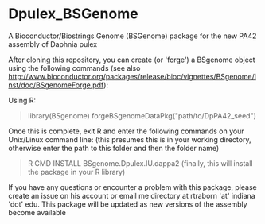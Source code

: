 Dpulex_BSGenome
===============

A Bioconductor/Biostrings Genome (BSGenome) package for the new PA42 assembly of Daphnia pulex

After cloning this repository, you can create (or 'forge') a BSgenome object using the following commands (see also http://www.bioconductor.org/packages/release/bioc/vignettes/BSgenome/inst/doc/BSgenomeForge.pdf):

Using R: 

> library(BSgenome)
> forgeBSgenomeDataPkg("path/to/DpPA42_seed")

Once this is complete, exit R and enter the following commands on your Unix/Linux command line: 
(this presumes this is in your working directory, otherwise enter the path to this folder and then the folder name)

> R CMD INSTALL BSgenome.Dpulex.IU.dappa2
(finally, this will install the package in your R library)

If you have any questions or encounter a problem with this package, please create an issue on his account or email me directory at rtraborn 'at' indiana 'dot' edu. This package will be updated as new versions of the assembly become available

